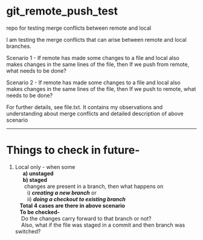 # git_remote_push_test
repo for testing merge conflicts between remote and local

I am testing the merge conflicts that can arise between remote and local branches.

Scenario 1 - If remote has made some changes to a file and local also makes changes in the same lines of the file, then
If we push from remote, what needs to be done?

Scenario 2 - If remote has made some changes to a file and local also makes changes in the same lines of the file, then
If we push to remote, what needs to be done?

For further details, see file.txt. It contains my observations and understanding about merge conflicts and detailed description of above scenario

***
# Things to check in future-
1. Local only - when some  
&nbsp;&nbsp;&nbsp;&nbsp;&nbsp;**a) unstaged** \
&nbsp;&nbsp;&nbsp;&nbsp;&nbsp;**b) staged** \
&nbsp;&nbsp;&nbsp;&nbsp;&nbsp;&nbsp;changes are present in a branch, then what happens on  
&nbsp;&nbsp;&nbsp;&nbsp;&nbsp;&nbsp;&nbsp;&nbsp;i) **_creating a new branch_** or  
&nbsp;&nbsp;&nbsp;&nbsp;&nbsp;&nbsp;&nbsp;&nbsp;ii) **_doing a checkout to existing branch_**  
&nbsp;&nbsp;&nbsp;**Total 4 cases are there in above scenario**  
&nbsp;&nbsp;&nbsp;**To be checked-**  
&nbsp;&nbsp;&nbsp;&nbsp;Do the changes carry forward to that branch or not?  
&nbsp;&nbsp;&nbsp;&nbsp;Also, what if the file was staged in a commit and then branch was switched?               

